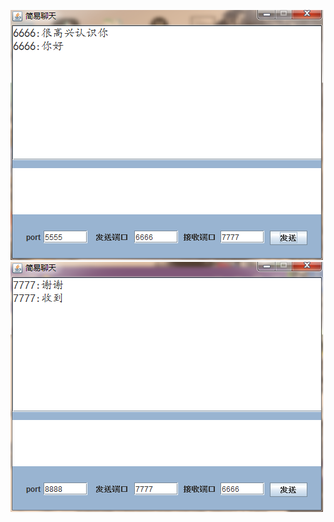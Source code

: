 ![image](https://github.com/lin5684/chatting/blob/main/chat/img/1.png)  
![image](https://github.com/lin5684/chatting/blob/main/chat/img/2.png)

